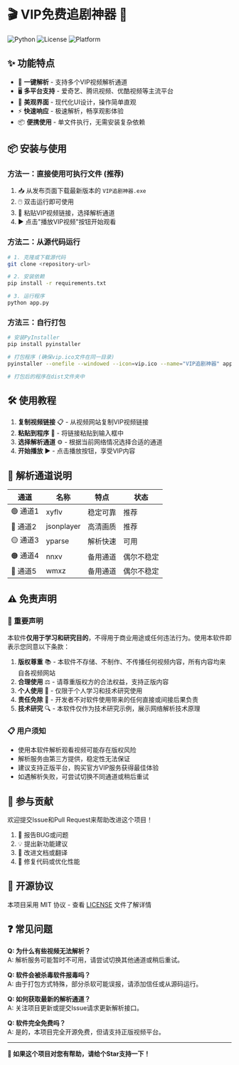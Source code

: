 # 🎬 VIP免费追剧神器 🚀

![Python](https://img.shields.io/badge/Python-3.6%2B-blue?style=flat-square&logo=python)
![License](https://img.shields.io/badge/License-MIT-green?style=flat-square)
![Platform](https://img.shields.io/badge/Platform-Windows%20%7C%20macOS%20%7C%20Linux-lightgrey?style=flat-square)

## ✨ 功能特点

- 🎯 **一键解析** - 支持多个VIP视频解析通道
- 🖥️ **多平台支持** - 爱奇艺、腾讯视频、优酷视频等主流平台
- 🎨 **美观界面** - 现代化UI设计，操作简单直观
- ⚡ **快速响应** - 极速解析，畅享观影体验
- 📦 **便携使用** - 单文件执行，无需安装复杂依赖

## 📦 安装与使用

### 方法一：直接使用可执行文件 (推荐)

1. 📥 从发布页面下载最新版本的 `VIP追剧神器.exe`
2. 🖱️ 双击运行即可使用
3. 🔗 粘贴VIP视频链接，选择解析通道
4. ▶️ 点击"播放VIP视频"按钮开始观看

### 方法二：从源代码运行

```bash
# 1. 克隆或下载源代码
git clone <repository-url>

# 2. 安装依赖
pip install -r requirements.txt

# 3. 运行程序
python app.py
```

### 方法三：自行打包

```bash
# 安装PyInstaller
pip install pyinstaller

# 打包程序 (确保vip.ico文件在同一目录)
pyinstaller --onefile --windowed --icon=vip.ico --name="VIP追剧神器" app.py

# 打包后的程序在dist文件夹中
```

## 🛠️ 使用教程

1. **复制视频链接** 📋 - 从视频网站复制VIP视频链接
2. **粘贴到程序** 📝 - 将链接粘贴到输入框中
3. **选择解析通道** ⚙️ - 根据当前网络情况选择合适的通道
4. **开始播放** ▶️ - 点击播放按钮，享受VIP内容

## 🔄 解析通道说明

| 通道 | 名称 | 特点 | 状态 |
|------|------|------|------|
| 🟢 通道1 | xyflv | 稳定可靠 | 推荐 |
| 🔵 通道2 | jsonplayer | 高清画质 | 推荐 |
| 🟡 通道3 | yparse | 解析快速 | 可用 |
| 🟠 通道4 | nnxv | 备用通道 | 偶尔不稳定 |
| 🔴 通道5 | wmxz | 备用通道 | 偶尔不稳定 |

## ⚠️ 免责声明

### 📜 重要声明

本软件**仅用于学习和研究目的**，不得用于商业用途或任何违法行为。使用本软件即表示您同意以下条款：

1. **版权尊重** 📚 - 本软件不存储、不制作、不传播任何视频内容，所有内容均来自各视频网站
2. **合理使用** ⚖️ - 请尊重版权方的合法权益，支持正版内容
3. **个人使用** 👤 - 仅限于个人学习和技术研究使用
4. **责任免除** 🚫 - 开发者不对软件使用带来的任何直接或间接后果负责
5. **技术研究** 🔍 - 本软件仅作为技术研究示例，展示网络解析技术原理

### 📋 用户须知

- 使用本软件解析观看视频可能存在版权风险
- 解析服务由第三方提供，稳定性无法保证
- 建议支持正版平台，购买官方VIP服务获得最佳体验
- 如遇解析失败，可尝试切换不同通道或稍后重试

## 🤝 参与贡献

欢迎提交Issue和Pull Request来帮助改进这个项目！

1. 🐛 报告BUG或问题
2. 💡 提出新功能建议
3. 📝 改进文档或翻译
4. 🔧 修复代码或优化性能

## 📄 开源协议

本项目采用 MIT 协议 - 查看 [LICENSE](LICENSE) 文件了解详情

## ❓ 常见问题

**Q: 为什么有些视频无法解析？**  
A: 解析服务可能暂时不可用，请尝试切换其他通道或稍后重试。

**Q: 软件会被杀毒软件报毒吗？**  
A: 由于打包方式特殊，部分杀软可能误报，请添加信任或从源码运行。

**Q: 如何获取最新的解析通道？**  
A: 关注项目更新或提交Issue请求更新解析接口。

**Q: 软件完全免费吗？**  
A: 是的，本项目完全开源免费，但请支持正版视频平台。

---

**🌟 如果这个项目对您有帮助，请给个Star支持一下！**